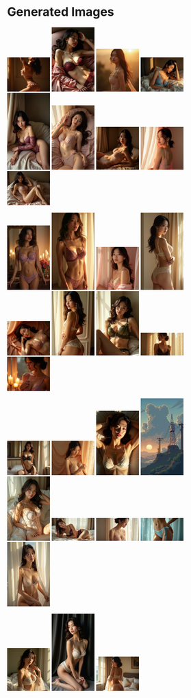 # Generated Images



<img src="2025_07_28_01.webp" width="100"/> <img src="2025_07_28_02.webp" width="100"/> <img src="2025_07_28_03.webp" width="100"/> <img src="2025_07_28_04.webp" width="100"/> <img src="2025_07_28_05.webp" width="100"/> <img src="2025_07_28_06.webp" width="100"/> <img src="2025_07_28_07.webp" width="100"/> <img src="2025_07_28_08.webp" width="100"/> <img src="2025_07_28_09.webp" width="100"/>

<img src="2025_07_28_10.webp" width="100"/> <img src="2025_07_28_11.webp" width="100"/> <img src="2025_07_28_12.webp" width="100"/> <img src="2025_07_28_13.webp" width="100"/> <img src="2025_07_28_14.webp" width="100"/> <img src="2025_07_28_15.webp" width="100"/> <img src="2025_07_28_16.webp" width="100"/> <img src="2025_07_28_17.webp" width="100"/> <img src="2025_07_28_18.webp" width="100"/>

<img src="2025_07_28_19.webp" width="100"/> <img src="2025_07_28_20.webp" width="100"/> <img src="2025_07_28_21.webp" width="100"/> <img src="2025_07_28_22.webp" width="100"/> <img src="2025_07_28_23.webp" width="100"/> <img src="2025_07_28_24.webp" width="100"/> <img src="2025_07_28_25.webp" width="100"/> <img src="2025_07_28_26.webp" width="100"/> <img src="2025_07_28_27.webp" width="100"/>

<img src="2025_07_28_28.webp" width="100"/> <img src="2025_07_28_29.webp" width="100"/> <img src="2025_07_28_30.webp" width="100"/>
